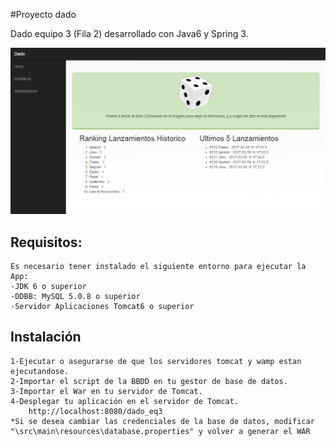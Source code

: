 #Proyecto dado

Dado equipo 3 (Fila 2) desarrollado con Java6 y Spring 3.

![Alt text](documentacion/screenshot.png?raw=true 'Web dado principal')

## Requisitos:
	Es necesario tener instalado el siguiente entorno para ejecutar la App:
	-JDK 6 o superior
	-DDBB: MySQL 5.0.8 o superior
	-Servidor Aplicaciones Tomcat6 o superior

## Instalación

	1-Ejecutar o asegurarse de que los servidores tomcat y wamp estan ejecutandose.
	2-Importar el script de la BBDD en tu gestor de base de datos.
	3-Importar el War en tu servidor de Tomcat.
	4-Desplegar tu aplicación en el servidor de Tomcat.
		http://localhost:8080/dado_eq3	
	*Si se desea cambiar las credenciales de la base de datos, modificar "\src\main\resources\database.properties" y volver a generar el WAR